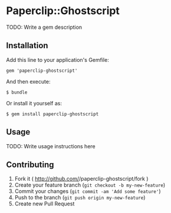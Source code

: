 # Paperclip::Ghostscript

TODO: Write a gem description

## Installation

Add this line to your application's Gemfile:

    gem 'paperclip-ghostscript'

And then execute:

    $ bundle

Or install it yourself as:

    $ gem install paperclip-ghostscript

## Usage

TODO: Write usage instructions here

## Contributing

1. Fork it ( http://github.com/<my-github-username>/paperclip-ghostscript/fork )
2. Create your feature branch (`git checkout -b my-new-feature`)
3. Commit your changes (`git commit -am 'Add some feature'`)
4. Push to the branch (`git push origin my-new-feature`)
5. Create new Pull Request
